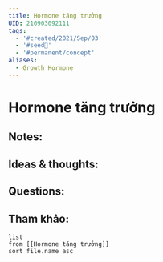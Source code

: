 ```yaml
---
title: Hormone tăng trưởng
UID: 210903092111
tags:
  - '#created/2021/Sep/03'
  - '#seed🥜'
  - '#permanent/concept'
aliases:
  - Growth Hormone
---
```

# Hormone tăng trưởng

## Notes:


## Ideas & thoughts:

## Questions:


## Tham khảo:
```dataview
list
from [[Hormone tăng trưởng]]
sort file.name asc
```